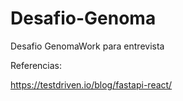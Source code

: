 # Desafio-Genoma
Desafio GenomaWork para entrevista



Referencias:

https://testdriven.io/blog/fastapi-react/